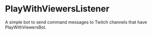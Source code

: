 # PlayWithViewersListener
A simple bot to send command messages to Twitch channels that have PlayWithViewersBot.

